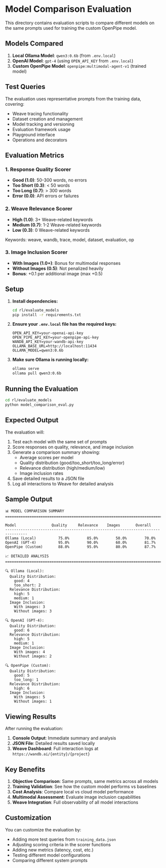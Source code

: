 # Model Comparison Evaluation

This directory contains evaluation scripts to compare different models on the same prompts used for training the custom OpenPipe model.

## Models Compared

1. **Local Ollama Model**: `qwen3:0.6b` (from `.env.local`)
2. **OpenAI Model**: `gpt-4` (using `OPEN_API_KEY` from `.env.local`)
3. **Custom OpenPipe Model**: `openpipe:multimodal-agent-v1` (trained model)

## Test Queries

The evaluation uses representative prompts from the training data, covering:
- Weave tracing functionality
- Dataset creation and management
- Model tracking and versioning
- Evaluation framework usage
- Playground interface
- Operations and decorators

## Evaluation Metrics

### 1. Response Quality Scorer
- **Good (1.0)**: 50-300 words, no errors
- **Too Short (0.3)**: < 50 words
- **Too Long (0.7)**: > 300 words
- **Error (0.0)**: API errors or failures

### 2. Weave Relevance Scorer
- **High (1.0)**: 3+ Weave-related keywords
- **Medium (0.7)**: 1-2 Weave-related keywords
- **Low (0.3)**: 0 Weave-related keywords

Keywords: weave, wandb, trace, model, dataset, evaluation, op

### 3. Image Inclusion Scorer
- **With Images (1.0+)**: Bonus for multimodal responses
- **Without Images (0.5)**: Not penalized heavily
- **Bonus**: +0.1 per additional image (max +0.5)

## Setup

1. **Install dependencies:**
   ```bash
   cd rl/evaluate_models
   pip install -r requirements.txt
   ```

2. **Ensure your `.env.local` file has the required keys:**
   ```
   OPEN_API_KEY=your-openai-api-key
   OPEN_PIPE_API_KEY=your-openpipe-api-key
   WANDB_API_KEY=your-wandb-api-key
   OLLAMA_BASE_URL=http://localhost:11434
   OLLAMA_MODEL=qwen3:0.6b
   ```

3. **Make sure Ollama is running locally:**
   ```bash
   ollama serve
   ollama pull qwen3:0.6b
   ```

## Running the Evaluation

```bash
cd rl/evaluate_models
python model_comparison_eval.py
```

## Expected Output

The evaluation will:
1. Test each model with the same set of prompts
2. Score responses on quality, relevance, and image inclusion
3. Generate a comparison summary showing:
   - Average scores per model
   - Quality distribution (good/too_short/too_long/error)
   - Relevance distribution (high/medium/low)
   - Image inclusion rates
4. Save detailed results to a JSON file
5. Log all interactions to Weave for detailed analysis

## Sample Output

```
📊 MODEL COMPARISON SUMMARY
================================================================================

Model                Quality     Relevance    Images       Overall     
--------------------------------------------------------------------------------
Ollama (Local)          75.0%        85.0%        50.0%        70.0%
OpenAI (GPT-4)          95.0%        90.0%        60.0%        81.7%
OpenPipe (Custom)       88.0%        95.0%        80.0%        87.7%

📈 DETAILED ANALYSIS
================================================================================

🔍 Ollama (Local):
  Quality Distribution:
    good: 4
    too_short: 2
  Relevance Distribution:
    high: 5
    medium: 1
  Image Inclusion:
    With images: 3
    Without images: 3

🔍 OpenAI (GPT-4):
  Quality Distribution:
    good: 6
  Relevance Distribution:
    high: 5
    medium: 1
  Image Inclusion:
    With images: 4
    Without images: 2

🔍 OpenPipe (Custom):
  Quality Distribution:
    good: 5
    too_long: 1
  Relevance Distribution:
    high: 6
  Image Inclusion:
    With images: 5
    Without images: 1
```

## Viewing Results

After running the evaluation:
1. **Console Output**: Immediate summary and analysis
2. **JSON File**: Detailed results saved locally
3. **Weave Dashboard**: Full interaction logs at `https://wandb.ai/{entity}/{project}`

## Key Benefits

1. **Objective Comparison**: Same prompts, same metrics across all models
2. **Training Validation**: See how the custom model performs vs baselines
3. **Cost Analysis**: Compare local vs cloud model performance
4. **Multimodal Assessment**: Evaluate image inclusion capabilities
5. **Weave Integration**: Full observability of all model interactions

## Customization

You can customize the evaluation by:
- Adding more test queries from `training_data.json`
- Adjusting scoring criteria in the scorer functions
- Adding new metrics (latency, cost, etc.)
- Testing different model configurations
- Comparing different system prompts
